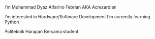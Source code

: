 I’m Muhammad Dyaz Alfarino Febrian AKA Acrezardian 

I’m interested in Hardware/Software Development
I’m currently learning Python

Politeknik Harapan Bersama student

<!---
Acrezardian/Acrezardian is a ✨ special ✨ repository because its `README.md` (this file) appears on your GitHub profile.
You can click the Preview link to take a look at your changes.
--->
